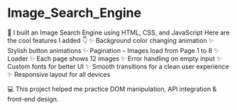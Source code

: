 # Image_Search_Engine

🚀 I built an Image Search Engine using HTML, CSS, and JavaScript
 Here are the cool features I added 👇
✨ Background color changing animation
 ✨ Stylish button animations
 ✨ Pagination – Images load from Page 1 to 8
✨ Loader 
 ✨ Each page shows 12 images
 ✨ Error handling on empty input
 ✨ Custom fonts for better UI
 ✨ Smooth transitions for a clean user experience
 ✨ Responsive layout for all devices

💻 This project helped me practice DOM manipulation, API integration & front-end design.
